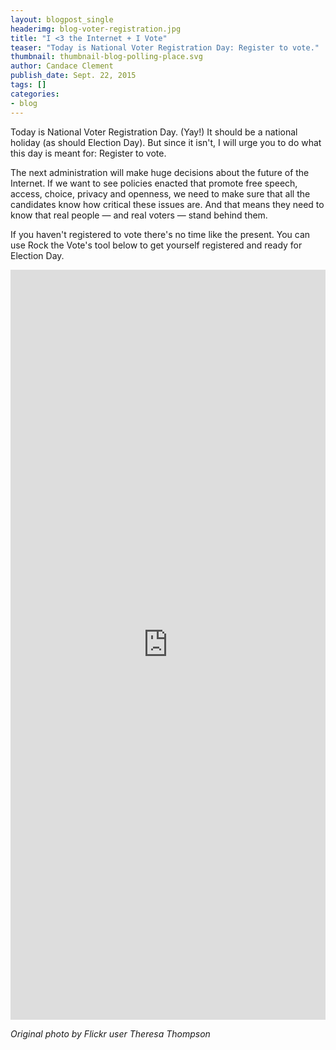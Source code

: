 ```yaml
---
layout: blogpost_single
headerimg: blog-voter-registration.jpg
title: "I <3 the Internet + I Vote"
teaser: "Today is National Voter Registration Day: Register to vote."
thumbnail: thumbnail-blog-polling-place.svg
author: Candace Clement
publish_date: Sept. 22, 2015
tags: []
categories:
- blog
---
```

Today is National Voter Registration Day. (Yay!) It should be a national holiday (as should Election Day). But since it isn't, I will urge you to do what this day is meant for: Register to vote. 

The next administration will make huge decisions about the future of the Internet. If we want to see policies enacted that promote free speech, access, choice, privacy and openness, we need to make sure that all the candidates know how critical these issues are. And that means they need to know that real people &mdash; and real voters &mdash; stand behind them. 

If you haven't registered to vote there's no time like the present. You can use Rock the Vote's tool below to get yourself registered and ready for Election Day. 

<iframe src="https://register.rockthevote.com/?partner=30141&source=iframe" width="100%" height="1200" marginheight="0" frameborder="0"></iframe>

<em>Original photo by Flickr user Theresa Thompson</em>
